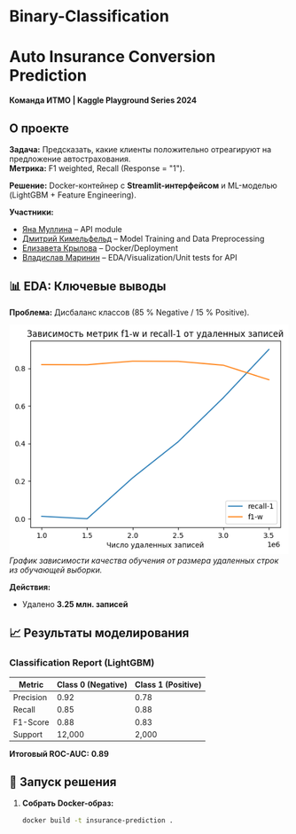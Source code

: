 # Binary-Classification

# Auto Insurance Conversion Prediction  
**Команда ИТМО | Kaggle Playground Series 2024**  

## О проекте  
**Задача:** Предсказать, какие клиенты положительно отреагируют на предложение автострахования.  
**Метрика:**  F1 weighted, Recall (Response = "1").  

**Решение:** Docker-контейнер с **Streamlit-интерфейсом** и ML-моделью (LightGBM + Feature Engineering).  

**Участники:**  
- [Яна Муллина](https://github.com/yanamull) – API module
- [Дмитрий Кимельфельд](https://github.com/ku9efeld) – Model Training  and Data Preprocessing  
- [Елизавета Крылова](https://github.com/ElizavetaWow) – Docker/Deployment  
- [Владислав Маринин](https://github.com/Vladislav-maker) – EDA/Visualization/Unit tests for API

## 📊 EDA: Ключевые выводы  
**Проблема:** Дисбаланс классов (85 % Negative / 15 % Positive).  

![Lines](./images/Graph_1.png)
*График зависимости качества обучения от размера удаленных строк из обучающей выборки.*  

**Действия:**  
- Удалено **3.25 млн. записей** 

## 📈 Результаты моделирования  
### Classification Report (LightGBM)  

| Metric      | Class 0 (Negative) | Class 1 (Positive) |  
|-------------|-------------------|-------------------|  
| Precision   | 0.92              | 0.78              |  
| Recall      | 0.85              | 0.88              |  
| F1-Score    | 0.88              | 0.83              |  
| Support     | 12,000            | 2,000             |  

**Итоговый ROC-AUC:** **0.89** 

## 🚀 Запуск решения  
1. **Собрать Docker-образ:**  
   ```bash  
   docker build -t insurance-prediction .  
